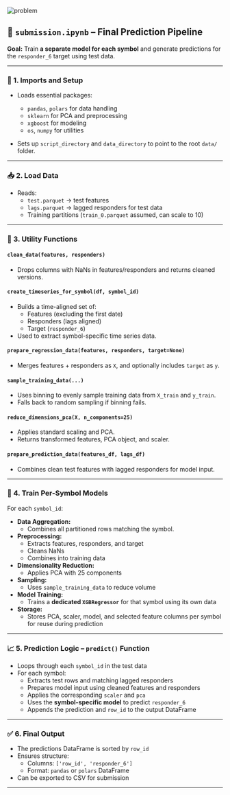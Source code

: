 
![problem](https://github.com/user-attachments/assets/8a5d2d12-9441-4cf7-8bf8-4ed3875c4acb)

## 📓 `submission.ipynb` – Final Prediction Pipeline

**Goal:** Train **a separate model for each symbol** and generate predictions for the `responder_6` target using test data.

---

### 🧩 1. Imports and Setup

- Loads essential packages:
  - `pandas`, `polars` for data handling  
  - `sklearn` for PCA and preprocessing  
  - `xgboost` for modeling  
  - `os`, `numpy` for utilities

- Sets up `script_directory` and `data_directory` to point to the root `data/` folder.

---

### 📥 2. Load Data

- Reads:
  - `test.parquet` → test features  
  - `lags.parquet` → lagged responders for test data  
  - Training partitions (`train_0.parquet` assumed, can scale to 10)

---

### 🧼 3. Utility Functions

#### `clean_data(features, responders)`
- Drops columns with NaNs in features/responders and returns cleaned versions.

#### `create_timeseries_for_symbol(df, symbol_id)`
- Builds a time-aligned set of:
  - Features (excluding the first date)
  - Responders (lags aligned)
  - Target (`responder_6`)
- Used to extract symbol-specific time series data.

#### `prepare_regression_data(features, responders, target=None)`
- Merges features + responders as `X`, and optionally includes `target` as `y`.

#### `sample_training_data(...)`
- Uses binning to evenly sample training data from `X_train` and `y_train`.
- Falls back to random sampling if binning fails.

#### `reduce_dimensions_pca(X, n_components=25)`
- Applies standard scaling and PCA.
- Returns transformed features, PCA object, and scaler.

#### `prepare_prediction_data(features_df, lags_df)`
- Combines clean test features with lagged responders for model input.

---

### 🧠 4. Train Per-Symbol Models

For each `symbol_id`:
- **Data Aggregation:**
  - Combines all partitioned rows matching the symbol.
- **Preprocessing:**
  - Extracts features, responders, and target  
  - Cleans NaNs  
  - Combines into training data
- **Dimensionality Reduction:**
  - Applies PCA with 25 components
- **Sampling:**
  - Uses `sample_training_data` to reduce volume
- **Model Training:**
  - Trains a **dedicated `XGBRegressor`** for that symbol using its own data
- **Storage:**
  - Stores PCA, scaler, model, and selected feature columns per symbol for reuse during prediction

---

### 📈 5. Prediction Logic – `predict()` Function

- Loops through each `symbol_id` in the test data
- For each symbol:
  - Extracts test rows and matching lagged responders
  - Prepares model input using cleaned features and responders
  - Applies the corresponding `scaler` and `pca`
  - Uses the **symbol-specific model** to predict `responder_6`
  - Appends the prediction and `row_id` to the output DataFrame

---

### ✅ 6. Final Output

- The predictions DataFrame is sorted by `row_id`
- Ensures structure:
  - Columns: `['row_id', 'responder_6']`
  - Format: `pandas` or `polars` DataFrame
- Can be exported to CSV for submission

---

